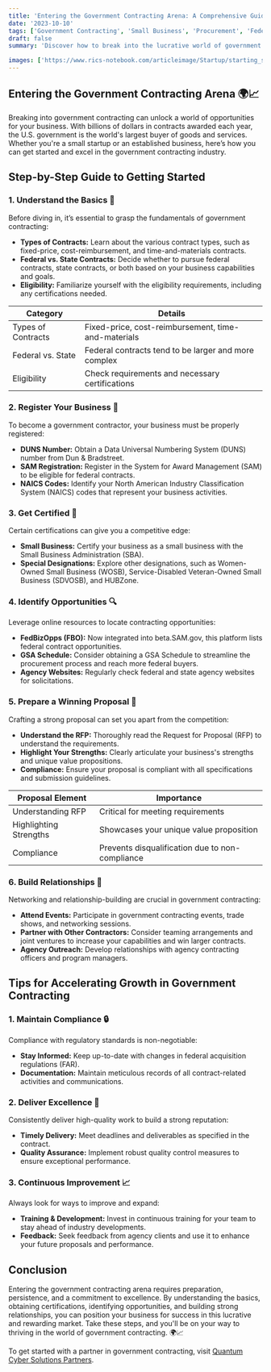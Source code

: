 ```yaml
---
title: 'Entering the Government Contracting Arena: A Comprehensive Guide 🌍📈'
date: '2023-10-10'
tags: ['Government Contracting', 'Small Business', 'Procurement', 'Federal Contracts', 'GSA Schedule', 'Compliance', 'Opportunities', 'Bidding', 'Success']
draft: false
summary: 'Discover how to break into the lucrative world of government contracting. From understanding the basics to mastering the bidding process, this guide covers all you need to get started and thrive in this competitive industry.'

images: ['https://www.rics-notebook.com/articleimage/Startup/starting_strong_your_blueprint_to_forming_a_successful_company.png']
---
```


## Entering the Government Contracting Arena 🌍📈

Breaking into government contracting can unlock a world of opportunities for your business. With billions of dollars in contracts awarded each year, the U.S. government is the world's largest buyer of goods and services. Whether you're a small startup or an established business, here’s how you can get started and excel in the government contracting industry.

## Step-by-Step Guide to Getting Started

### 1. Understand the Basics 📜

Before diving in, it’s essential to grasp the fundamentals of government contracting:

- **Types of Contracts:** Learn about the various contract types, such as fixed-price, cost-reimbursement, and time-and-materials contracts.
- **Federal vs. State Contracts:** Decide whether to pursue federal contracts, state contracts, or both based on your business capabilities and goals.
- **Eligibility:** Familiarize yourself with the eligibility requirements, including any certifications needed.

| **Category**           | **Details**                                             |
|------------------------|---------------------------------------------------------|
| Types of Contracts     | Fixed-price, cost-reimbursement, time-and-materials     |
| Federal vs. State      | Federal contracts tend to be larger and more complex    |
| Eligibility            | Check requirements and necessary certifications         |

### 2. Register Your Business 📇

To become a government contractor, your business must be properly registered:

- **DUNS Number:** Obtain a Data Universal Numbering System (DUNS) number from Dun & Bradstreet.
- **SAM Registration:** Register in the System for Award Management (SAM) to be eligible for federal contracts.
- **NAICS Codes:** Identify your North American Industry Classification System (NAICS) codes that represent your business activities.

### 3. Get Certified 🌟

Certain certifications can give you a competitive edge:

- **Small Business:** Certify your business as a small business with the Small Business Administration (SBA).
- **Special Designations:** Explore other designations, such as Women-Owned Small Business (WOSB), Service-Disabled Veteran-Owned Small Business (SDVOSB), and HUBZone.

### 4. Identify Opportunities 🔍

Leverage online resources to locate contracting opportunities:

- **FedBizOpps (FBO):** Now integrated into beta.SAM.gov, this platform lists federal contract opportunities.
- **GSA Schedule:** Consider obtaining a GSA Schedule to streamline the procurement process and reach more federal buyers.
- **Agency Websites:** Regularly check federal and state agency websites for solicitations.

### 5. Prepare a Winning Proposal 📝

Crafting a strong proposal can set you apart from the competition:

- **Understand the RFP:** Thoroughly read the Request for Proposal (RFP) to understand the requirements.
- **Highlight Your Strengths:** Clearly articulate your business's strengths and unique value propositions.
- **Compliance:** Ensure your proposal is compliant with all specifications and submission guidelines.

| **Proposal Element**  | **Importance**                                 |
|-----------------------|------------------------------------------------|
| Understanding RFP     | Critical for meeting requirements              |
| Highlighting Strengths| Showcases your unique value proposition        |
| Compliance            | Prevents disqualification due to non-compliance|

### 6. Build Relationships 🤝

Networking and relationship-building are crucial in government contracting:

- **Attend Events:** Participate in government contracting events, trade shows, and networking sessions.
- **Partner with Other Contractors:** Consider teaming arrangements and joint ventures to increase your capabilities and win larger contracts.
- **Agency Outreach:** Develop relationships with agency contracting officers and program managers.

## Tips for Accelerating Growth in Government Contracting

### 1. Maintain Compliance 🔒

Compliance with regulatory standards is non-negotiable:

- **Stay Informed:** Keep up-to-date with changes in federal acquisition regulations (FAR).
- **Documentation:** Maintain meticulous records of all contract-related activities and communications.

### 2. Deliver Excellence 🚀

Consistently deliver high-quality work to build a strong reputation:

- **Timely Delivery:** Meet deadlines and deliverables as specified in the contract.
- **Quality Assurance:** Implement robust quality control measures to ensure exceptional performance.

### 3. Continuous Improvement 📈

Always look for ways to improve and expand:

- **Training & Development:** Invest in continuous training for your team to stay ahead of industry developments.
- **Feedback:** Seek feedback from agency clients and use it to enhance your future proposals and performance.

## Conclusion

Entering the government contracting arena requires preparation, persistence, and a commitment to excellence. By understanding the basics, obtaining certifications, identifying opportunities, and building strong relationships, you can position your business for success in this lucrative and rewarding market. Take these steps, and you'll be on your way to thriving in the world of government contracting. 🌍📈

To get started with a partner in government contracting, visit [Quantum Cyber Solutions Partners](https://www.quantumcybersolutions.com/Partners).

